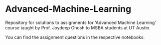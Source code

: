 # Advanced-Machine-Learning

Repository for solutions to assignments for 'Advanced Machine Learning' course taught by Prof. Joydeep Ghosh to MSBA students at UT Austin.

You can find the assignment questions in the respective notebooks.
